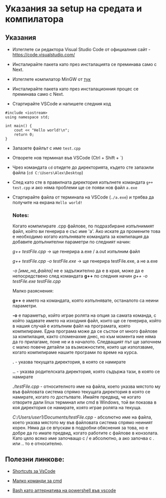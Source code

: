 # Указания за setup на средата и компилатора

## Указания

* Изтеглете си редактора Visual Studio Code от официалния сайт - https://code.visualstudio.com/	

* Инсталирайте пакета като през инсталацията се преминава само с Next.

* Изтеглете компилатор MinGW от [тук](https://osdn.net/projects/mingw/downloads/68260/mingw-get-setup.exe/)

* Инсталирайте пакета като през инсталациoнния процес се преминава само с Next.

* Стартирайте VSCode и напишете следния код

```
#include <iostream>
using namespace std;

int main() {
    cout << "Hello world!\n";
    return 0;
}
```

* Запазете файлът с име `test.cpp`

* Oтворете нов терминал във VSCode (Ctrl + Shift + \`)

* Чрез командата `cd` отидете до директорията, където сте запазили файла (`cd C:\Users\Alex\Desktop`)

* След като сте в правилната директория изпълнете командата `g++ test.cpp` и ако няма проблеми ще се появи нов файл `a.exe`

* Стартирайте файла от терминала на VSCode (`./а.exe`) и трябва да получите на екрана `Hello world!`

	### Notes: 
	Когато компилирате .cpp файлове, по подразбиране изпълнимият файл, който ви генерира е със име 'a'. Ако искате да промените това е необходимо когато изпълнявате командата за компилация да добавите допълнителни параметри по следният начин:

	*g++ testFile.cpp*  -> ще генерира a.exe / a.out изпълним файл

	*g++ testFile.cpp -o testFile.exe* -> ще генерира testFile.exe, а не a.exe

	*-o [име_на_файла]* не е задължително да е в края, може да е непосредствено след командата **g++** по следния начин *g++ -o testFile.exe testFile.cpp*

	Малко разяснения:

	**g++** е името на командата, която изпълнявате, останалото са неини параметри.

	**-o** e параметър, който играе ролята на опция за самата команда, с който задавате името на изходния файл, които ще се генерира, който в нашия случай е изпълним файл на програмата, която компилираме. Една програма може да се състои от много файлове за компилация, както споменахме днес, но към момента ние няма да го прилагаме, поне не и в началото. Следващият път ще започнем с малко повече детайли за възможностите, които ще използваме, когато компилираме нашите програми по време на курса.

	**.** - указва текущата директория, в която се намирате

	**..** - указва родителската директория, която съдържа тази, в която се намирате

	*./testFile.cpp* - относителното име на файла, което указва мястото му във файловата система спрямо текущата директория в която се намирате, когато го достъпвате. Имайте предвид, че когато отворите дали linux терминал или cmd в Windows, той ви показва в коя директория се намирате, която играе ролята на текуща.

	*C:/Users/user1/Documents/testFile.cpp* - абсолютно име на файла, което указва мястото му във файловата система спрямо неиният корен. Няма да се впускам в подробни обяснения за това, но е добре да го имате предвид, когато работите с файлове в конзолата. Като цяло всяко име започващо с / е абсолютно, а ако започва с . или .. то е относително. 

## Полезни линкове:
	
* [Shortcuts за VsCode](https://code.visualstudio.com/shortcuts/keyboard-shortcuts-windows.pdf)

* [Малко команди за cmd](https://www.thomas-krenn.com/en/wiki/Cmd_commands_under_Windows)

* [Bash като алтернатива на powershell във vscode](https://stackoverflow.com/questions/42606837/how-do-i-use-bash-on-windows-from-the-visual-studio-code-integrated-terminal)


